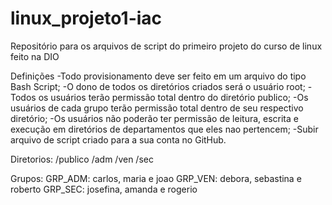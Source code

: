# linux_projeto1-iac
Repositório para os arquivos de script do primeiro projeto do curso de linux feito na DIO

Definições
-Todo provisionamento deve ser feito em um arquivo do tipo Bash Script;
-O dono de todos os diretórios criados será o usuário root;
-Todos os usuários terão permissão total dentro do diretório publico;
-Os usuários de cada grupo terão permissão total dentro de seu respectivo diretório;
-Os usuários não poderão ter permissão de leitura, escrita e execução em diretórios de departamentos que eles nao pertencem;
-Subir arquivo de script criado para a sua conta no GitHub.

Diretorios:
/publico
/adm
/ven
/sec

Grupos:
GRP_ADM:
  carlos, maria e joao
GRP_VEN:
  debora, sebastina e roberto
GRP_SEC:
  josefina, amanda e rogerio
